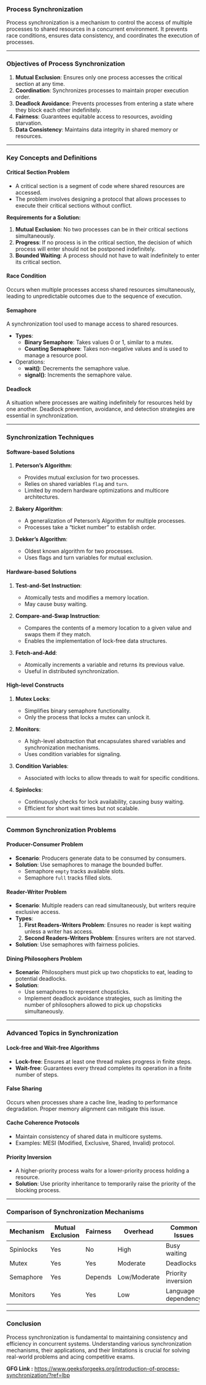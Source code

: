 ### **Process Synchronization**
Process synchronization is a mechanism to control the access of multiple processes to shared resources in a concurrent environment. It prevents race conditions, ensures data consistency, and coordinates the execution of processes.

---

### **Objectives of Process Synchronization**
1. **Mutual Exclusion**: Ensures only one process accesses the critical section at any time.
2. **Coordination**: Synchronizes processes to maintain proper execution order.
3. **Deadlock Avoidance**: Prevents processes from entering a state where they block each other indefinitely.
4. **Fairness**: Guarantees equitable access to resources, avoiding starvation.
5. **Data Consistency**: Maintains data integrity in shared memory or resources.

---

### **Key Concepts and Definitions**

#### **Critical Section Problem**
- A critical section is a segment of code where shared resources are accessed.
- The problem involves designing a protocol that allows processes to execute their critical sections without conflict.

**Requirements for a Solution:**
1. **Mutual Exclusion**: No two processes can be in their critical sections simultaneously.
2. **Progress**: If no process is in the critical section, the decision of which process will enter should not be postponed indefinitely.
3. **Bounded Waiting**: A process should not have to wait indefinitely to enter its critical section.

#### **Race Condition**
Occurs when multiple processes access shared resources simultaneously, leading to unpredictable outcomes due to the sequence of execution.

#### **Semaphore**
A synchronization tool used to manage access to shared resources.
- **Types**:
  - **Binary Semaphore**: Takes values 0 or 1, similar to a mutex.
  - **Counting Semaphore**: Takes non-negative values and is used to manage a resource pool.
- Operations:
  - **wait()**: Decrements the semaphore value.
  - **signal()**: Increments the semaphore value.

#### **Deadlock**
A situation where processes are waiting indefinitely for resources held by one another. Deadlock prevention, avoidance, and detection strategies are essential in synchronization.

---

### **Synchronization Techniques**

#### **Software-based Solutions**
1. **Peterson’s Algorithm**:
   - Provides mutual exclusion for two processes.
   - Relies on shared variables `flag` and `turn`.
   - Limited by modern hardware optimizations and multicore architectures.

2. **Bakery Algorithm**:
   - A generalization of Peterson’s Algorithm for multiple processes.
   - Processes take a “ticket number” to establish order.

3. **Dekker’s Algorithm**:
   - Oldest known algorithm for two processes.
   - Uses flags and turn variables for mutual exclusion.

#### **Hardware-based Solutions**
1. **Test-and-Set Instruction**:
   - Atomically tests and modifies a memory location.
   - May cause busy waiting.

2. **Compare-and-Swap Instruction**:
   - Compares the contents of a memory location to a given value and swaps them if they match.
   - Enables the implementation of lock-free data structures.

3. **Fetch-and-Add**:
   - Atomically increments a variable and returns its previous value.
   - Useful in distributed synchronization.

#### **High-level Constructs**
1. **Mutex Locks**:
   - Simplifies binary semaphore functionality.
   - Only the process that locks a mutex can unlock it.

2. **Monitors**:
   - A high-level abstraction that encapsulates shared variables and synchronization mechanisms.
   - Uses condition variables for signaling.

3. **Condition Variables**:
   - Associated with locks to allow threads to wait for specific conditions.

4. **Spinlocks**:
   - Continuously checks for lock availability, causing busy waiting.
   - Efficient for short wait times but not scalable.

---

### **Common Synchronization Problems**

#### **Producer-Consumer Problem**
- **Scenario**: Producers generate data to be consumed by consumers.
- **Solution**: Use semaphores to manage the bounded buffer.
  - Semaphore `empty` tracks available slots.
  - Semaphore `full` tracks filled slots.

#### **Reader-Writer Problem**
- **Scenario**: Multiple readers can read simultaneously, but writers require exclusive access.
- **Types**:
  1. **First Readers-Writers Problem**: Ensures no reader is kept waiting unless a writer has access.
  2. **Second Readers-Writers Problem**: Ensures writers are not starved.
- **Solution**: Use semaphores with fairness policies.

#### **Dining Philosophers Problem**
- **Scenario**: Philosophers must pick up two chopsticks to eat, leading to potential deadlocks.
- **Solution**:
  - Use semaphores to represent chopsticks.
  - Implement deadlock avoidance strategies, such as limiting the number of philosophers allowed to pick up chopsticks simultaneously.

---

### **Advanced Topics in Synchronization**

#### **Lock-free and Wait-free Algorithms**
- **Lock-free**: Ensures at least one thread makes progress in finite steps.
- **Wait-free**: Guarantees every thread completes its operation in a finite number of steps.

#### **False Sharing**
Occurs when processes share a cache line, leading to performance degradation. Proper memory alignment can mitigate this issue.

#### **Cache Coherence Protocols**
- Maintain consistency of shared data in multicore systems.
- Examples: MESI (Modified, Exclusive, Shared, Invalid) protocol.

#### **Priority Inversion**
- A higher-priority process waits for a lower-priority process holding a resource.
- **Solution**: Use priority inheritance to temporarily raise the priority of the blocking process.

---

### **Comparison of Synchronization Mechanisms**

| Mechanism         | Mutual Exclusion | Fairness      | Overhead       | Common Issues          |
|--------------------|------------------|---------------|----------------|------------------------|
| Spinlocks         | Yes              | No            | High           | Busy waiting           |
| Mutex             | Yes              | Yes           | Moderate       | Deadlocks              |
| Semaphore         | Yes              | Depends       | Low/Moderate   | Priority inversion     |
| Monitors          | Yes              | Yes           | Low            | Language dependency    |

---

### **Conclusion**
Process synchronization is fundamental to maintaining consistency and efficiency in concurrent systems. Understanding various synchronization mechanisms, their applications, and their limitations is crucial for solving real-world problems and acing competitive exams.

**GFG Link :** https://www.geeksforgeeks.org/introduction-of-process-synchronization/?ref=lbp
